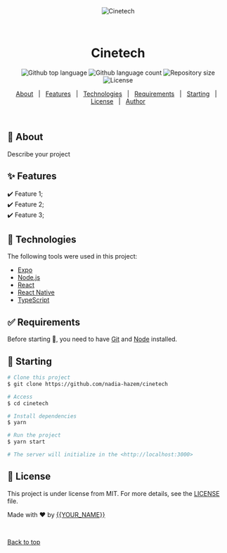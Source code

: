 <div align="center" id="top"> 
  <img src="./.github/app.gif" alt="Cinetech" />

  &#xa0;

  <!-- <a href="https://cinetech.netlify.app">Demo</a> -->
</div>

<h1 align="center">Cinetech</h1>

<p align="center">
  <img alt="Github top language" src="https://img.shields.io/github/languages/top/nadia-hazem/cinetech?color=56BEB8">

  <img alt="Github language count" src="https://img.shields.io/github/languages/count/nadia-hazem/cinetech?color=56BEB8">

  <img alt="Repository size" src="https://img.shields.io/github/repo-size/nadia-hazem/cinetech?color=56BEB8">

  <img alt="License" src="https://img.shields.io/github/license/nadia-hazem/cinetech?color=56BEB8">

  <!-- <img alt="Github issues" src="https://img.shields.io/github/issues/nadia-hazem/cinetech?color=56BEB8" /> -->

  <!-- <img alt="Github forks" src="https://img.shields.io/github/forks/nadia-hazem/cinetech?color=56BEB8" /> -->

  <!-- <img alt="Github stars" src="https://img.shields.io/github/stars/nadia-hazem/cinetech?color=56BEB8" /> -->
</p>

<!-- Status -->

<!-- <h4 align="center"> 
	🚧  Cinetech 🚀 Under construction...  🚧
</h4> 

<hr> -->

<p align="center">
  <a href="#dart-about">About</a> &#xa0; | &#xa0; 
  <a href="#sparkles-features">Features</a> &#xa0; | &#xa0;
  <a href="#rocket-technologies">Technologies</a> &#xa0; | &#xa0;
  <a href="#white_check_mark-requirements">Requirements</a> &#xa0; | &#xa0;
  <a href="#checkered_flag-starting">Starting</a> &#xa0; | &#xa0;
  <a href="#memo-license">License</a> &#xa0; | &#xa0;
  <a href="https://github.com/nadia-hazem" target="_blank">Author</a>
</p>

<br>

## :dart: About ##

Describe your project

## :sparkles: Features ##

:heavy_check_mark: Feature 1;\
:heavy_check_mark: Feature 2;\
:heavy_check_mark: Feature 3;

## :rocket: Technologies ##

The following tools were used in this project:

- [Expo](https://expo.io/)
- [Node.js](https://nodejs.org/en/)
- [React](https://pt-br.reactjs.org/)
- [React Native](https://reactnative.dev/)
- [TypeScript](https://www.typescriptlang.org/)

## :white_check_mark: Requirements ##

Before starting :checkered_flag:, you need to have [Git](https://git-scm.com) and [Node](https://nodejs.org/en/) installed.

## :checkered_flag: Starting ##

```bash
# Clone this project
$ git clone https://github.com/nadia-hazem/cinetech

# Access
$ cd cinetech

# Install dependencies
$ yarn

# Run the project
$ yarn start

# The server will initialize in the <http://localhost:3000>
```

## :memo: License ##

This project is under license from MIT. For more details, see the [LICENSE](LICENSE.md) file.


Made with :heart: by <a href="https://github.com/nadia-hazem" target="_blank">{{YOUR_NAME}}</a>

&#xa0;

<a href="#top">Back to top</a>
